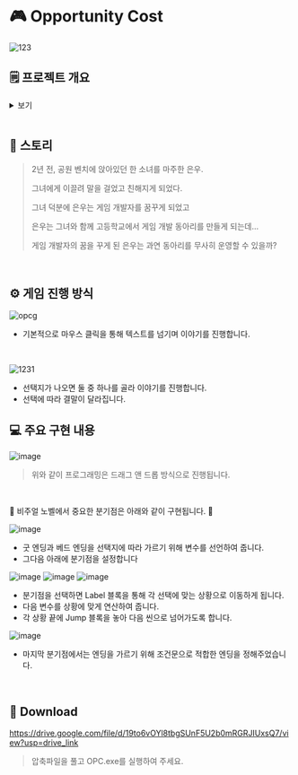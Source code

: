 # 🎮 Opportunity Cost
![123](https://github.com/cho-stone/Portfolio/assets/74195857/3a341f65-e0ee-4d67-8bcc-0af6e2731944)

## 🗒 프로젝트 개요
<details>
<summary>보기</summary>

### 1. 제작기간
> 2017.9 ~ 2017.11
### 2. 참여인원 및 역할
> |이름|역할|
> |:------:|:---:|
> |[배광호](https://github.com/kangho1117)|배경 수집|
> | |캐릭터 디자인|
> | |소설, 코드 검토 및 수정|
> |[조석진](https://github.com/cho-stone)|음향/효과음 수집|
> | |스토리 구성|
> | |프로그래밍|
### 3. 사용 언어 및 도구
[TyranoBuilder Visual Novel Studio](https://tyranobuilder.com/)
 * TyranoBuilder는 비주얼 노벨 게임엔진입니다. 드래그 앤 드롭 방식으로 쉽게 비주얼노벨을 제작할 수 있습니다.  
 * 자체 스크립트(Tyrano Script)로 좀 더 세부적인 기능을 구현할 수 있습니다.
### 4. 장르
> __비주얼 노벨, 로맨스, 청춘__
</details>
<br>

## 📖 스토리
> 2년 전, 공원 벤치에 앉아있던 한 소녀를 마주한 은우.
> 
> 그녀에게 이끌려 말을 걸었고 친해지게 되었다.
> 
> 그녀 덕분에 은우는 게임 개발자를 꿈꾸게 되었고
> 
> 은우는 그녀와 함께 고등학교에서 게임 개발 동아리를 만들게 되는데...
> 
> 게임 개발자의 꿈을 꾸게 된 은우는 과연 동아리를 무사히 운영할 수 있을까?
<br>

## ⚙ 게임 진행 방식
![opcg](https://github.com/cho-stone/OPC/assets/74195857/aa9cc507-a175-4596-a173-082e6f1852a2)
* 기본적으로 마우스 클릭을 통해 텍스트를 넘기며 이야기를 진행합니다.
<br>

![1231](https://github.com/cho-stone/OPC/assets/74195857/d19cea23-2a1f-4c44-9008-a4346acee396)
* 선택지가 나오면 둘 중 하나를 골라 이야기를 진행합니다.
* 선택에 따라 결말이 달라집니다.

## 💻 주요 구현 내용
![image](https://github.com/cho-stone/OPC/assets/74195857/198c34bb-34f2-4182-be0f-8ae51480c343)  
> 위와 같이 프로그래밍은 드래그 앤 드롭 방식으로 진행됩니다.
<br>

🚨 비주얼 노벨에서 중요한 분기점은 아래와 같이 구현됩니다. 🚨
<br>

![image](https://github.com/cho-stone/OPC/assets/74195857/25ed6946-335c-4bf4-93c1-37307e690d74)  
* 굿 엔딩과 베드 엔딩을 선택지에 따라 가르기 위해 변수를 선언하여 줍니다.
* 그다음 아래에 분기점을 설정합니다

![image](https://github.com/cho-stone/OPC/assets/74195857/1b0f52b2-252b-4430-a287-6ad39a7f5639)
![image](https://github.com/cho-stone/OPC/assets/74195857/e19aa2bf-9517-4796-b092-e73d24bf61d8)
![image](https://github.com/cho-stone/OPC/assets/74195857/4d554156-8f89-4448-a230-eed9bfdef1dd)  
* 분기점을 선택하면 Label 블록을 통해 각 선택에 맞는 상황으로 이동하게 됩니다.
* 다음 변수를 상황에 맞게 연산하여 줍니다.
* 각 상황 끝에 Jump 블록을 놓아 다음 씬으로 넘어가도록 합니다.

![image](https://github.com/cho-stone/OPC/assets/74195857/1e9c7ef7-9055-4737-b5cc-5495f52091d9)
* 마지막 분기점에서는 엔딩을 가르기 위해 조건문으로 적합한 엔딩을 정해주었습니다.
<br>

## 🔗 Download
https://drive.google.com/file/d/19to6vOYl8tbgSUnF5U2b0mRGRJIUxsQ7/view?usp=drive_link  
> 압축파일을 풀고 OPC.exe를 실행하여 주세요.
